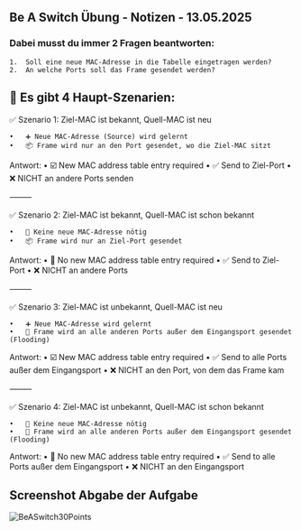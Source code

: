 ## Be A Switch Übung - Notizen - 13.05.2025

### Dabei musst du immer 2 Fragen beantworten:
	1.	Soll eine neue MAC-Adresse in die Tabelle eingetragen werden?
	2.	An welche Ports soll das Frame gesendet werden?

## 🧠 Es gibt 4 Haupt-Szenarien:

✅ Szenario 1: Ziel-MAC ist bekannt, Quell-MAC ist neu

	•	➕ Neue MAC-Adresse (Source) wird gelernt
	•	📦 Frame wird nur an den Port gesendet, wo die Ziel-MAC sitzt

Antwort:
	•	☑️ New MAC address table entry required
	•	✅ Send to Ziel-Port
	•	❌ NICHT an andere Ports senden

⸻

✅ Szenario 2: Ziel-MAC ist bekannt, Quell-MAC ist schon bekannt

	•	🚫 Keine neue MAC-Adresse nötig
	•	📦 Frame wird nur an Ziel-Port gesendet

Antwort:
	•	🔘 No new MAC address table entry required
	•	✅ Send to Ziel-Port
	•	❌ NICHT an andere Ports

⸻

✅ Szenario 3: Ziel-MAC ist unbekannt, Quell-MAC ist neu

	•	➕ Neue MAC-Adresse wird gelernt
	•	📡 Frame wird an alle anderen Ports außer dem Eingangsport gesendet (Flooding)

Antwort:
	•	☑️ New MAC address table entry required
	•	✅ Send to alle Ports außer dem Eingangsport
	•	❌ NICHT an den Port, von dem das Frame kam

⸻

✅ Szenario 4: Ziel-MAC ist unbekannt, Quell-MAC ist schon bekannt

	•	🚫 Keine neue MAC-Adresse nötig
	•	📡 Frame wird an alle anderen Ports außer dem Eingangsport gesendet (Flooding)

Antwort:
	•	🔘 No new MAC address table entry required
	•	✅ Send to alle Ports außer dem Eingangsport
	•	❌ NICHT an den Eingangsport

## Screenshot Abgabe der Aufgabe 

![BeASwitch30Points](https://github.com/user-attachments/assets/a47f800e-c70b-4b82-8f60-9a304e75a719)


